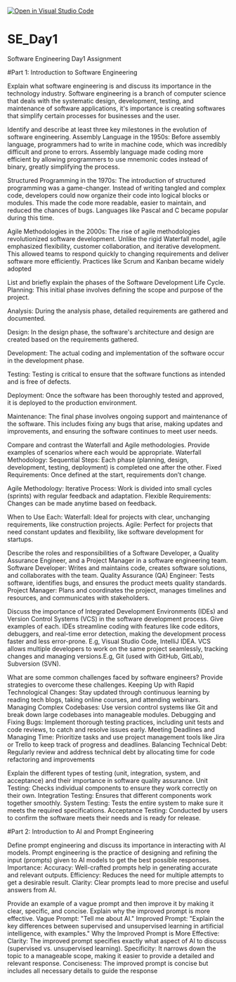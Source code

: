 [![Open in Visual Studio Code](https://classroom.github.com/assets/open-in-vscode-2e0aaae1b6195c2367325f4f02e2d04e9abb55f0b24a779b69b11b9e10269abc.svg)](https://classroom.github.com/online_ide?assignment_repo_id=18371187&assignment_repo_type=AssignmentRepo)
# SE_Day1
Software Engineering Day1 Assignment

#Part 1: Introduction to Software Engineering

Explain what software engineering is and discuss its importance in the technology industry.
Software engineering is a branch of computer science that deals with the systematic design, development, testing, and maintenance of software applications, it's importance is creating softwares that simplify certain processes for businesses and the user.

Identify and describe at least three key milestones in the evolution of software engineering.
Assembly Language in the 1950s:
Before assembly language, programmers had to write in machine code, which was incredibly difficult and prone to errors. Assembly language made coding more efficient by allowing programmers to use mnemonic codes instead of binary, greatly simplifying the process.

Structured Programming in the 1970s:
The introduction of structured programming was a game-changer. Instead of writing tangled and complex code, developers could now organize their code into logical blocks or modules. This made the code more readable, easier to maintain, and reduced the chances of bugs. Languages like Pascal and C became popular during this time.

Agile Methodologies in the 2000s:
The rise of agile methodologies revolutionized software development. Unlike the rigid Waterfall model, agile emphasized flexibility, customer collaboration, and iterative development. This allowed teams to respond quickly to changing requirements and deliver software more efficiently. Practices like Scrum and Kanban became widely adopted

List and briefly explain the phases of the Software Development Life Cycle.
Planning:
This initial phase involves defining the scope and purpose of the project.

Analysis:
During the analysis phase, detailed requirements are gathered and documented. 

Design:
In the design phase, the software's architecture and design are created based on the requirements gathered. 

Development:
The actual coding and implementation of the software occur in the development phase. 

Testing:
Testing is critical to ensure that the software functions as intended and is free of defects. 

Deployment:
Once the software has been thoroughly tested and approved, it is deployed to the production environment. 

Maintenance:
The final phase involves ongoing support and maintenance of the software. This includes fixing any bugs that arise, making updates and improvements, and ensuring the software continues to meet user needs. 

Compare and contrast the Waterfall and Agile methodologies. Provide examples of scenarios where each would be appropriate.
Waterfall Methodology:
Sequential Steps: Each phase (planning, design, development, testing, deployment) is completed one after the other.
Fixed Requirements: Once defined at the start, requirements don’t change.

Agile Methodology:
Iterative Process: Work is divided into small cycles (sprints) with regular feedback and adaptation.
Flexible Requirements: Changes can be made anytime based on feedback.

When to Use Each:
Waterfall: Ideal for projects with clear, unchanging requirements, like construction projects.
Agile: Perfect for projects that need constant updates and flexibility, like software development for startups.

Describe the roles and responsibilities of a Software Developer, a Quality Assurance Engineer, and a Project Manager in a software engineering team.
Software Developer: Writes and maintains code, creates software solutions, and collaborates with the team.
Quality Assurance (QA) Engineer: Tests software, identifies bugs, and ensures the product meets quality standards.
Project Manager: Plans and coordinates the project, manages timelines and resources, and communicates with stakeholders.

Discuss the importance of Integrated Development Environments (IDEs) and Version Control Systems (VCS) in the software development process. Give examples of each.
IDEs streamline coding with features like code editors, debuggers, and real-time error detection, making the development process faster and less error-prone. E.g, Visual Studio Code, IntelliJ IDEA.
VCS allows multiple developers to work on the same project seamlessly, tracking changes and managing versions.E.g, Git (used with GitHub, GitLab), Subversion (SVN).

What are some common challenges faced by software engineers? Provide strategies to overcome these challenges.
Keeping Up with Rapid Technological Changes: Stay updated through continuous learning by reading tech blogs, taking online courses, and attending webinars.
Managing Complex Codebases: Use version control systems like Git and break down large codebases into manageable modules.
Debugging and Fixing Bugs: Implement thorough testing practices, including unit tests and code reviews, to catch and resolve issues early.
Meeting Deadlines and Managing Time: Prioritize tasks and use project management tools like Jira or Trello to keep track of progress and deadlines.
Balancing Technical Debt: Regularly review and address technical debt by allocating time for code refactoring and improvements

Explain the different types of testing (unit, integration, system, and acceptance) and their importance in software quality assurance.
Unit Testing: Checks individual components to ensure they work correctly on their own.
Integration Testing: Ensures that different components work together smoothly.
System Testing: Tests the entire system to make sure it meets the required specifications.
Acceptance Testing: Conducted by users to confirm the software meets their needs and is ready for release.

#Part 2: Introduction to AI and Prompt Engineering


Define prompt engineering and discuss its importance in interacting with AI models.
Prompt engineering is the practice of designing and refining the input (prompts) given to AI models to get the best possible responses.
Importance:
Accuracy: Well-crafted prompts help in generating accurate and relevant outputs.
Efficiency: Reduces the need for multiple attempts to get a desirable result.
Clarity: Clear prompts lead to more precise and useful answers from AI.

Provide an example of a vague prompt and then improve it by making it clear, specific, and concise. Explain why the improved prompt is more effective.
Vague Prompt: "Tell me about AI."
Improved Prompt: "Explain the key differences between supervised and unsupervised learning in artificial intelligence, with examples."
Why the Improved Prompt is More Effective:
Clarity: The improved prompt specifies exactly what aspect of AI to discuss (supervised vs. unsupervised learning).
Specificity: It narrows down the topic to a manageable scope, making it easier to provide a detailed and relevant response.
Conciseness: The improved prompt is concise but includes all necessary details to guide the response
